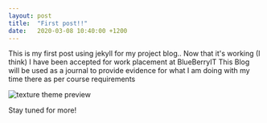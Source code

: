 ```yaml
---
layout: post
title:  "First post!!"
date:   2020-03-08 10:40:00 +1200
---
```

This is my first post using jekyll for my project blog.. Now that it's working (I think)
I have been accepted for work placement at BlueBerryIT
This Blog will be used as a journal to provide evidence for what I am doing with my time there as per course requirements


![texture theme preview](https://www.mcoc.org.nz/media/50978118/blueberry-it.jpg?width=500&height=228.0701754385965)


Stay tuned for more!
